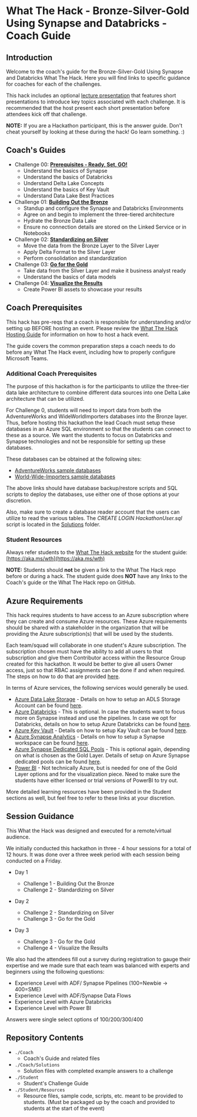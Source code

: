 # What The Hack - Bronze-Silver-Gold Using Synapse and Databricks - Coach Guide

## Introduction

Welcome to the coach's guide for the Bronze-Silver-Gold Using Synapse and Databricks What The Hack. Here you will find links to specific guidance for coaches for each of the challenges.

This hack includes an optional [lecture presentation](./Bronze-Silver-Gold.pptx?raw=true) that features short presentations to introduce key topics associated with each challenge. It is recommended that the host present each short presentation before attendees kick off that challenge.

**NOTE:** If you are a Hackathon participant, this is the answer guide. Don't cheat yourself by looking at these during the hack! Go learn something. :)

## Coach's Guides

- Challenge 00: **[Prerequisites - Ready, Set, GO!](./Solution-00.md)**
	 - Understand the basics of Synapse
	 - Understand the basics of Databricks
	 - Understand Delta Lake Concepts
	 - Understand the basics of Key Vault
	 - Understand Data Lake Best Practices
- Challenge 01: **[Building Out the Bronze](./Solution-01.md)**
	 - Standup and configure the Synapse and Databricks Environments
	 - Agree on and begin to implement the three-tiered architecture 
	 - Hydrate the Bronze Data Lake
	 - Ensure no connection details are stored on the Linked Service or in Notebooks
- Challenge 02: **[Standardizing on Silver](./Solution-02.md)**
	 - Move the data from the Bronze Layer to the Silver Layer 
	 - Apply Delta Format to the Silver Layer
	 - Perform consolidation and standardization
- Challenge 03: **[Go for the Gold](./Solution-03.md)**
	 - Take data from the Silver Layer and make it business analyst ready
	 - Understand the basics of data models
- Challenge 04: **[Visualize the Results](./Solution-04.md)**
	 - Create Power BI assets to showcase your results


## Coach Prerequisites

This hack has pre-reqs that a coach is responsible for understanding and/or setting up BEFORE hosting an event. Please review the [What The Hack Hosting Guide](https://aka.ms/wthhost) for information on how to host a hack event.

The guide covers the common preparation steps a coach needs to do before any What The Hack event, including how to properly configure Microsoft Teams.

### Additional Coach Prerequisites

The purpose of this hackathon is for the participants to utilize the three-tier data lake architecture to combine different data sources into one Delta Lake architecture that can be utilized.  

For Challenge 0, students will need to import data from both the AdventureWorks and WideWorldImporters databases into the Bronze layer.  Thus, before hosting this hackathon the lead Coach must setup these databases in an Azure SQL environment so that the students can connect to these as a source.  We want the students to focus on Databricks and Synapse technologies and not be responsible for setting up these databases.

These databases can be obtained at the following sites:
- [AdventureWorks sample databases](https://docs.microsoft.com/en-us/sql/samples/adventureworks-install-configure?view=sql-server-ver15&tabs=ssms)
- [World-Wide-Importers sample databases](https://github.com/microsoft/sql-server-samples/tree/master/samples/databases/wide-world-importers) 

The above links should have database backup/restore scripts and SQL scripts to deploy the databases, use either one of those options at your discretion.  

Also, make sure to create a database reader account that the users can utilize to read the various tables.  The _CREATE LOGIN HackathonUser.sql_ script is located in the [Solutions](./Solutions) folder.

### Student Resources

Always refer students to the [What The Hack website](https://aka.ms/wth) for the student guide: [https://aka.ms/wth](https://aka.ms/wth)

**NOTE:** Students should **not** be given a link to the What The Hack repo before or during a hack. The student guide does **NOT** have any links to the Coach's guide or the What The Hack repo on GitHub.

## Azure Requirements

This hack requires students to have access to an Azure subscription where they can create and consume Azure resources. These Azure requirements should be shared with a stakeholder in the organization that will be providing the Azure subscription(s) that will be used by the students.

Each team/squad will collaborate in one student's Azure subscription.  The subscription chosen must have the ability to add all users to that subscription and give them Contributor access within the Resource Group created for this hackathon. It would be better to give all users Owner access, just so that RBAC assignments can be done if and when required. The steps on how to do that are provided [here](https://learn.microsoft.com/en-us/azure/role-based-access-control/quickstart-assign-role-user-portal).
  
In terms of Azure services, the following services would generally be used.  
 - [Azure Data Lake Storage](https://learn.microsoft.com/en-us/azure/storage/blobs/data-lake-storage-introduction) - Details on how to setup an ADLS Storage Account can be found [here](https://learn.microsoft.com/en-us/azure/storage/common/storage-account-create?tabs=azure-portal).
 - [Azure Databricks](https://learn.microsoft.com/en-us/azure/databricks/introduction/) - This is optional. In case the students want to focus more on Synapse instead and use the pipelines. In case we opt for Databricks, details on how to setup Azure Databricks can be found [here](https://learn.microsoft.com/en-us/azure/databricks/getting-started/quick-start?source=recommendations).
 - [Azure Key Vault](https://learn.microsoft.com/en-us/azure/key-vault/general/overview) - Details on how to setup Kay Vault can be found [here](https://learn.microsoft.com/en-us/azure/key-vault/general/quick-create-portal).
 - [Azure Synapse Analytics](https://learn.microsoft.com/en-us/azure/synapse-analytics/overview-what-is) - Details on how to setup a Synapse workspace can be found [here](https://learn.microsoft.com/en-us/azure/synapse-analytics/get-started-create-workspace).
 - [Azure Synapse Dedicated SQL Pools](https://learn.microsoft.com/en-us/azure/synapse-analytics/sql-data-warehouse/sql-data-warehouse-overview-what-is) - This is optional again, depending on what is chosen as the Gold Layer. Details of setup on Azure Synapse dedicated pools can be found [here](https://learn.microsoft.com/en-us/azure/synapse-analytics/quickstart-create-sql-pool-studio).
 - [Power BI](https://learn.microsoft.com/en-us/power-bi/fundamentals/power-bi-overview) - Not technically Azure, but is needed for one of the Gold Layer options and for the visualization piece. Need to make sure the students have either licensed or trial versions of PowerBI to try out.
   
More detailed learning resources have been provided in the Student sections as well, but feel free to refer to these links at your discretion.

## Session Guidance 

This What the Hack was designed and executed for a remote/virtual audience.

We initially conducted this hackathon in three - 4 hour sessions for a total of 12 hours. It was done over a three week period with each session being conducted on a Friday.

- Day 1
  - Challenge 1 - Building Out the Bronze
  - Challenge 2 - Standardizing on Silver
 
- Day 2
  - Challenge 2 - Standardizing on Silver
  - Challenge 3 - Go for the Gold

- Day 3
  - Challenge 3 - Go for the Gold
  - Challenge 4 - Visualize the Results

We also had the attendees fill out a survey during registration to gauge their expertise and we made sure that each team was balanced with experts and beginners using the following questions:

- Experience Level with ADF/ Synapse Pipelines (100=Newbie -> 400=SME)
- Experience Level with ADF/Synapse Data Flows
- Experience Level with Azure Databricks
- Experience Level with Power BI

Answers were single select options of 100/200/300/400

## Repository Contents

- `./Coach`
  - Coach's Guide and related files
- `./Coach/Solutions`
  - Solution files with completed example answers to a challenge
- `./Student`
  - Student's Challenge Guide
- `./Student/Resources`
  - Resource files, sample code, scripts, etc. meant to be provided to students. (Must be packaged up by the coach and provided to students at the start of the event)
